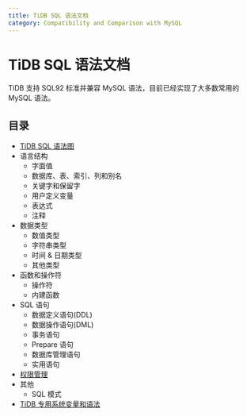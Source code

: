 ```yaml
---
title: TiDB SQL 语法文档
category: Compatibility and Comparison with MySQL
---
```


# TiDB SQL 语法文档

TiDB 支持 SQL92 标准并兼容 MySQL 语法，目前已经实现了大多数常用的 MySQL 语法。

## 目录

+ [TiDB SQL 语法图](https://pingcap.github.io/sqlgram/)
+ 语言结构
    - 字面值
    - 数据库、表、索引、列和别名
    - 关键字和保留字
    - 用户定义变量
    - 表达式
    - 注释
+ 数据类型
    - 数值类型
    - 字符串类型
    - 时间 & 日期类型
    - 其他类型
+ 函数和操作符
    - 操作符
    - 内建函数
+ SQL 语句
    - 数据定义语句(DDL)
    - 数据操作语句(DML)
    - 事务语句
    - Prepare 语句
    - 数据库管理语句
    - 实用语句
+ [权限管理](privilege.md)
+ 其他
    - SQL 模式
+ [TiDB 专用系统变量和语法](tidb-specific.md)
